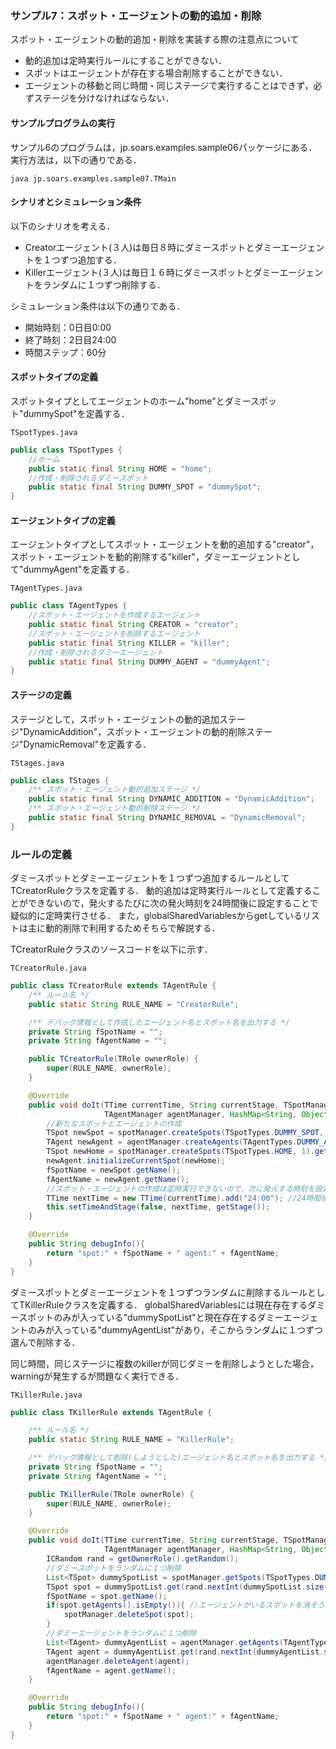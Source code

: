 ### サンプル7：スポット・エージェントの動的追加・削除

スポット・エージェントの動的追加・削除を実装する際の注意点について
- 動的追加は定時実行ルールにすることができない．
- スポットはエージェントが存在する場合削除することができない．
- エージェントの移動と同じ時間・同じステージで実行することはできず，必ずステージを分けなければならない．

#### サンプルプログラムの実行

サンプル6のプログラムは，jp.soars.examples.sample06パッケージにある．実行方法は，以下の通りである．

    java jp.soars.examples.sample07.TMain


#### シナリオとシミュレーション条件

以下のシナリオを考える．
- Creatorエージェント(３人)は毎日８時にダミースポットとダミーエージェントを１つずつ追加する．
- Killerエージェント(３人)は毎日１６時にダミースポットとダミーエージェントをランダムに１つずつ削除する．

シミュレーション条件は以下の通りである．
- 開始時刻：0日目0:00
- 終了時刻：2日目24:00
- 時間ステップ：60分

#### スポットタイプの定義

スポットタイプとしてエージェントのホーム"home"とダミースポット"dummySpot"を定義する．

`TSpotTypes.java`

```java
public class TSpotTypes {
    //ホーム
    public static final String HOME = "home";
    //作成・削除されるダミースポット
    public static final String DUMMY_SPOT = "dummySpot";
}

```

#### エージェントタイプの定義

エージェントタイプとしてスポット・エージェントを動的追加する"creator"，スポット・エージェントを動的削除する"killer"，ダミーエージェントとして"dummyAgent"を定義する．

`TAgentTypes.java`

```java
public class TAgentTypes {
    //スポット・エージェントを作成するエージェント
    public static final String CREATOR = "creator";
    //スポット・エージェントを削除するエージェント
    public static final String KILLER = "killer";
    //作成・削除されるダミーエージェント
    public static final String DUMMY_AGENT = "dummyAgent";
}

```

#### ステージの定義

ステージとして，スポット・エージェントの動的追加ステージ"DynamicAddition"，スポット・エージェントの動的削除ステージ"DynamicRemoval"を定義する．

`TStages.java`

```java
public class TStages {
    /** スポット・エージェント動的追加ステージ */
    public static final String DYNAMIC_ADDITION = "DynamicAddition";
    /** スポット・エージェント動的削除ステージ */
    public static final String DYNAMIC_REMOVAL = "DynamicRemoval";
}

```

### ルールの定義

ダミースポットとダミーエージェントを１つずつ追加するルールとしてTCreatorRuleクラスを定義する．
動的追加は定時実行ルールとして定義することができないので，発火するたびに次の発火時刻を24時間後に設定することで疑似的に定時実行させる．
また，globalSharedVariablesからgetしているリストは主に動的削除で利用するためそちらで解説する．

TCreatorRuleクラスのソースコードを以下に示す．

`TCreatorRule.java`

```java
public class TCreatorRule extends TAgentRule {
    /** ルール名 */
	public static String RULE_NAME = "CreatorRule";

    /** デバッグ情報として作成したエージェント名とスポット名を出力する */
    private String fSpotName = "";
    private String fAgentName = "";

    public TCreatorRule(TRole ownerRole) {
        super(RULE_NAME, ownerRole);
    }

    @Override
    public void doIt(TTime currentTime, String currentStage, TSpotManager spotManager, 
                     TAgentManager agentManager, HashMap<String, Object> globalSharedVariables){
        //新たなスポットとエージェントの作成
        TSpot newSpot = spotManager.createSpots(TSpotTypes.DUMMY_SPOT, 1).get(0);
        TAgent newAgent = agentManager.createAgents(TAgentTypes.DUMMY_AGENT, 1).get(0);
        TSpot newHome = spotManager.createSpots(TSpotTypes.HOME, 1).get(0);
        newAgent.initializeCurrentSpot(newHome);
        fSpotName = newSpot.getName();
        fAgentName = newAgent.getName();
        //スポット・エージェントの作成は定時実行できないので，次に発火する時刻を設定
        TTime nextTime = new TTime(currentTime).add("24:00"); //24時間後に実行されるように設定
        this.setTimeAndStage(false, nextTime, getStage());
    }

    @Override
    public String debugInfo(){
        return "spot:" + fSpotName + " agent:" + fAgentName;
    }
}
```

ダミースポットとダミーエージェントを１つずつランダムに削除するルールとしてTKillerRuleクラスを定義する．
globalSharedVariablesには現在存在するダミースポットのみが入っている"dummySpotList"と現在存在するダミーエージェントのみが入っている"dummyAgentList"があり，そこからランダムに１つずつ選んで削除する．

同じ時間，同じステージに複数のkillerが同じダミーを削除しようとした場合，warningが発生するが問題なく実行できる．

`TKillerRule.java`

```java
public class TKillerRule extends TAgentRule {

    /** ルール名 */
	public static String RULE_NAME = "KillerRule";

    /** デバッグ情報として削除(しようとした)エージェント名とスポット名を出力する */
    private String fSpotName = "";
    private String fAgentName = "";

    public TKillerRule(TRole ownerRole) {
        super(RULE_NAME, ownerRole);
    }

    @Override
    public void doIt(TTime currentTime, String currentStage, TSpotManager spotManager, 
                     TAgentManager agentManager, HashMap<String, Object> globalSharedVariables){
        ICRandom rand = getOwnerRole().getRandom();
        //ダミースポットをランダムに１つ削除
        List<TSpot> dummySpotList = spotManager.getSpots(TSpotTypes.DUMMY_SPOT);
        TSpot spot = dummySpotList.get(rand.nextInt(dummySpotList.size()));
        fSpotName = spot.getName();
        if(spot.getAgents().isEmpty()){ //エージェントがいるスポットを消そうとするとエラー
            spotManager.deleteSpot(spot); 
        }
        //ダミーエージェントをランダムに１つ削除
        List<TAgent> dummyAgentList = agentManager.getAgents(TAgentTypes.DUMMY_AGENT);
        TAgent agent = dummyAgentList.get(rand.nextInt(dummyAgentList.size()));
        agentManager.deleteAgent(agent);
        fAgentName = agent.getName();
    }

    @Override
    public String debugInfo(){
        return "spot:" + fSpotName + " agent:" + fAgentName;
    }
}
```